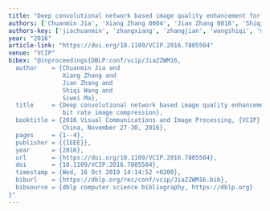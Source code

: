 ```yaml
---
title: "Deep convolutional network based image quality enhancement for low bit rate image compression"
authors: ['Chuanmin Jia', 'Xiang Zhang 0004', 'Jian Zhang 0018', 'Shiqi Wang', 'Siwei Ma']
authors-key: ['jiachuanmin', 'zhangxiang', 'zhangjian', 'wangshiqi', 'masiwei']
year: "2016"
article-link: "https://doi.org/10.1109/VCIP.2016.7805504"
venue: "VCIP"
bibex: "@inproceedings{DBLP:conf/vcip/JiaZZWM16,
  author    = {Chuanmin Jia and
               Xiang Zhang and
               Jian Zhang and
               Shiqi Wang and
               Siwei Ma},
  title     = {Deep convolutional network based image quality enhancement for low
               bit rate image compression},
  booktitle = {2016 Visual Communications and Image Processing, {VCIP} 2016, Chengdu,
               China, November 27-30, 2016},
  pages     = {1--4},
  publisher = {{IEEE}},
  year      = {2016},
  url       = {https://doi.org/10.1109/VCIP.2016.7805504},
  doi       = {10.1109/VCIP.2016.7805504},
  timestamp = {Wed, 16 Oct 2019 14:14:52 +0200},
  biburl    = {https://dblp.org/rec/conf/vcip/JiaZZWM16.bib},
  bibsource = {dblp computer science bibliography, https://dblp.org}
}"
---
```

